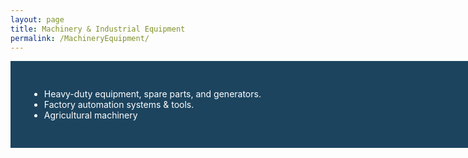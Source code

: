 ```yaml
---
layout: page
title: Machinery & Industrial Equipment
permalink: /MachineryEquipment/
---
```


<div class="post-content" style="background-color:#1c445f;width:850px;color:white;padding: 30px;">

<ul>
<li>Heavy-duty equipment, spare parts, and generators.</li>
<li>Factory automation systems & tools.</li>
<li>Agricultural machinery</li>

</ul>
</div>
